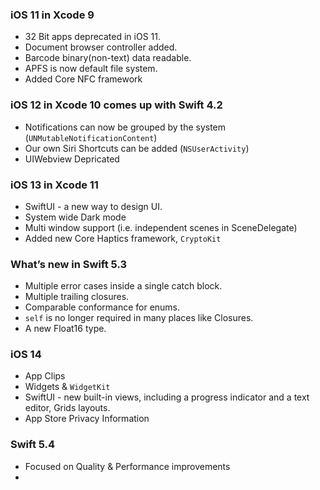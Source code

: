 
### iOS 11 in Xcode 9
* 32 Bit apps deprecated in iOS 11.
* Document browser controller added.
* Barcode binary(non-text) data readable.
* APFS is now default file system.
* Added Core NFC framework
 
### iOS 12 in Xcode 10 comes up with Swift 4.2
* Notifications can now be grouped by the system (`UNMutableNotificationContent`)
* Our own Siri Shortcuts can be added  (`NSUserActivity`)
* UIWebview Depricated

### iOS 13 in Xcode 11 
* SwiftUI - a new way to design UI.
* System wide Dark mode 
* Multi window support (i.e. independent scenes in SceneDelegate)
* Added new Core Haptics framework, `CryptoKit`

### What’s new in Swift 5.3 
* Multiple error cases inside a single catch block.
* Multiple trailing closures.
* Comparable conformance for enums.
* `self` is no longer required in many places like Closures.
* A new Float16 type.

### iOS 14
* App Clips
* Widgets & `WidgetKit`
* SwiftUI - new built-in views, including a progress indicator and a text editor, Grids layouts.
* App Store Privacy Information

### Swift 5.4
* Focused on Quality & Performance improvements
* 

